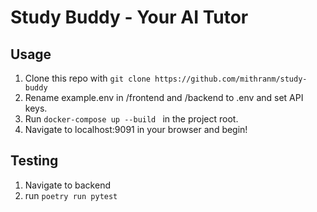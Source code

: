 # Study Buddy - Your AI Tutor

## Usage

1. Clone this repo with ``git clone https://github.com/mithranm/study-buddy``
2. Rename example.env in /frontend and /backend to .env and set API keys.
3. Run ``docker-compose up --build `` in the project root.
4. Navigate to localhost:9091 in your browser and begin!

## Testing

1. Navigate to backend
2. run ``poetry run pytest``
